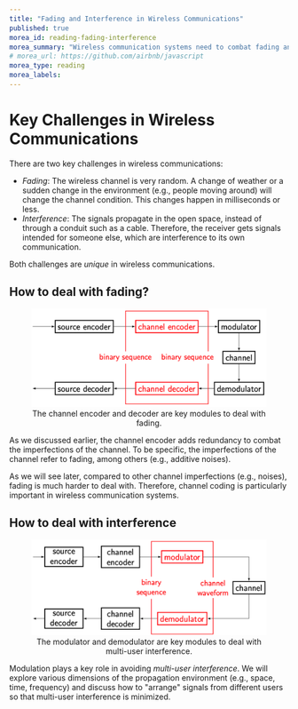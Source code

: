 ```yaml
---
title: "Fading and Interference in Wireless Communications"
published: true
morea_id: reading-fading-interference
morea_summary: "Wireless communication systems need to combat fading and interference"
# morea_url: https://github.com/airbnb/javascript
morea_type: reading
morea_labels:
---
```


# Key Challenges in Wireless Communications

There are two key challenges in wireless communications:
- *Fading*: The wireless channel is very random. A change of weather or a sudden change in the environment (e.g., people moving around) will change the channel condition. This changes happen in milliseconds or less.
- *Interference*: The signals propagate in the open space, instead of through a conduit such as a cable. Therefore, the receiver gets signals intended for someone else, which are interference to its own communication.

Both challenges are *unique* in wireless communications.

## How to deal with fading?

<figure style="text-align: center;">
  <img src="02-building-blocks-channel-coding.png" alt="Channel coding in a typical communication system" width="500">
  <figcaption>The channel encoder and decoder are key modules to deal with fading.</figcaption>
</figure>

As we discussed earlier, the channel encoder adds redundancy to combat the imperfections of the channel. To be specific, the imperfections of the channel refer to fading, among others (e.g., additive noises).

As we will see later, compared to other channel imperfections (e.g., noises), fading is much harder to deal with. Therefore, channel coding is particularly important in wireless communication systems.

## How to deal with interference

<figure style="text-align: center;">
  <img src="02-building-blocks-modulation.png" alt="Modulation in a typical communication system" width="500">
  <figcaption>The modulator and demodulator are key modules to deal with multi-user interference.</figcaption>
</figure>

Modulation plays a key role in avoiding *multi-user interference*. We will explore various dimensions of the propagation environment (e.g., space, time, frequency) and discuss how to "arrange" signals from different users so that multi-user interference is minimized.